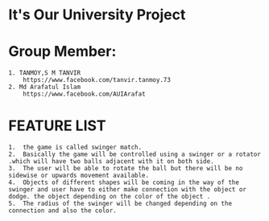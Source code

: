 # It's Our University Project
# Group Member:
    1. TANMOY,S M TANVIR
        https://www.facebook.com/tanvir.tanmoy.73   
    2. Md Arafatul Islam
        https://www.facebook.com/AUIArafat
# FEATURE LIST
    1.	the game is called swinger match.
    2.	Basically the game will be controlled using a swinger or a rotator .which will have two balls adjacent with it on both side.
    3.	The user will be able to rotate the ball but there will be no sidewise or upwards movement available.
    4.	Objects of different shapes will be coming in the way of the swinger and user have to either make connection with the object or           dodge. the object depending on the color of the object .
    5.	The radius of the swinger will be changed depending on the connection and also the color.
